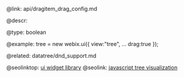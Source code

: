 @link: api/dragitem_drag_config.md

@descr:


@type: boolean

@example:
tree = new webix.ui({
		view:"tree",
        ...
		drag:true
});

@related:
	datatree/dnd_support.md

@seolinktop: [ui widget library](https://webix.com)
@seolink: [javascript tree visualization](https://webix.com/widget/tree/)